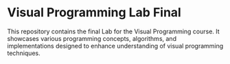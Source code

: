 # Visual Programming Lab Final

This repository contains the final Lab for the Visual Programming course. It showcases various programming concepts, algorithms, and implementations designed to enhance understanding of visual programming techniques.
